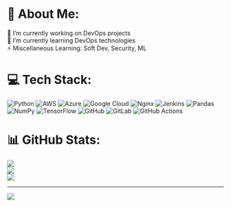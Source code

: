 # 💫 About Me:
🔭 I’m currently working on DevOps projects<br>🌱 I’m currently learning DevOps technologies<br>⚡ Miscellaneous Learning: Soft Dev, Security, ML


# 💻 Tech Stack:
![Python](https://img.shields.io/badge/python-3670A0?style=plastic&logo=python&logoColor=ffdd54) ![AWS](https://img.shields.io/badge/AWS-%23FF9900.svg?style=plastic&logo=amazon-aws&logoColor=white) ![Azure](https://img.shields.io/badge/azure-%230072C6.svg?style=plastic&logo=microsoftazure&logoColor=white) ![Google Cloud](https://img.shields.io/badge/GoogleCloud-%234285F4.svg?style=plastic&logo=google-cloud&logoColor=white) ![Nginx](https://img.shields.io/badge/nginx-%23009639.svg?style=plastic&logo=nginx&logoColor=white) ![Jenkins](https://img.shields.io/badge/jenkins-%232C5263.svg?style=plastic&logo=jenkins&logoColor=white) ![Pandas](https://img.shields.io/badge/pandas-%23150458.svg?style=plastic&logo=pandas&logoColor=white) ![NumPy](https://img.shields.io/badge/numpy-%23013243.svg?style=plastic&logo=numpy&logoColor=white) ![TensorFlow](https://img.shields.io/badge/TensorFlow-%23FF6F00.svg?style=plastic&logo=TensorFlow&logoColor=white) ![GitHub](https://img.shields.io/badge/github-%23121011.svg?style=plastic&logo=github&logoColor=white) ![GitLab](https://img.shields.io/badge/gitlab-%23181717.svg?style=plastic&logo=gitlab&logoColor=white) ![GitHub Actions](https://img.shields.io/badge/github%20actions-%232671E5.svg?style=plastic&logo=githubactions&logoColor=white)
# 📊 GitHub Stats:
![](https://github-readme-stats.vercel.app/api?username=BurnButcher414&theme=radical&hide_border=false&include_all_commits=true&count_private=true)<br/>
![](https://github-readme-streak-stats.herokuapp.com/?user=BurnButcher414&theme=radical&hide_border=false)<br/>
![](https://github-readme-stats.vercel.app/api/top-langs/?username=BurnButcher414&theme=radical&hide_border=false&include_all_commits=true&count_private=true&layout=compact)

---
[![](https://visitcount.itsvg.in/api?id=BurnButcher414&icon=10&color=6)](https://visitcount.itsvg.in)

<!-- Proudly created with GPRM ( https://gprm.itsvg.in ) -->

